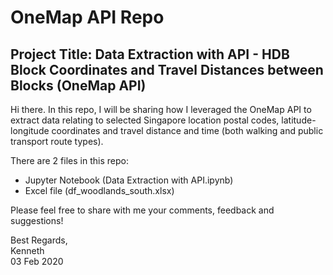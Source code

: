# OneMap API Repo

## Project Title: Data Extraction with API - HDB Block Coordinates and Travel Distances between Blocks (OneMap API)

Hi there. In this repo, I will be sharing how I leveraged the OneMap API to extract data relating to selected Singapore location postal codes, latitude-longitude coordinates and travel distance and time (both walking and public transport route types).

There are 2 files in this repo:
- Jupyter Notebook (Data Extraction with API.ipynb)
- Excel file (df_woodlands_south.xlsx)

Please feel free to share with me your comments, feedback and suggestions!  

Best Regards,  
Kenneth  
03 Feb 2020
